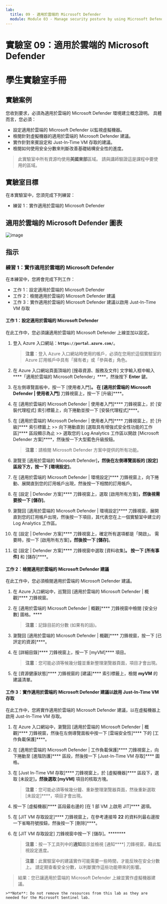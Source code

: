 ```yaml
---
lab:
  title: 09 - 適用於雲端的 Microsoft Defender
  module: Module 03 - Manage security posture by using Microsoft Defender for Cloud
---
```


# 實驗室 09：適用於雲端的 Microsoft Defender
# 學生實驗室手冊

## 實驗案例

您收到要求，必須為適用於雲端的 Microsoft Defender 環境建立概念證明。 具體而言，您必須：

- 設定適用於雲端的 Microsoft Defender 以監視虛擬機器。
- 檢閱針對虛擬機器的適用於雲端的 Microsoft Defender 建議。
- 實作針對來賓設定和 Just-In-Time VM 存取的建議。 
- 檢閱如何使用安全分數來判斷改善基礎結構安全性的進度。

> 此實驗室中所有資源均使用**美國東部**區域。 請與講師驗證這是課程中要使用的區域。 

## 實驗室目標

在本實驗室中，您須完成下列練習：

- 練習 1：實作適用於雲端的 Microsoft Defender

## 適用於雲端的 Microsoft Defender 圖表

![image](https://github.com/MicrosoftLearning/AZ500-AzureSecurityTechnologies/assets/91347931/c31055cc-de95-41f6-adef-f09d756a68eb)

## 指示

### 練習 1：實作適用於雲端的 Microsoft Defender

在本練習中，您將會完成下列工作：

- 工作 1：設定適用於雲端的 Microsoft Defender
- 工作 2：檢閱適用於雲端的 Microsoft Defender 建議
- 工作 3：實作適用於雲端的 Microsoft Defender 建議以啟用 Just-In-Time VM 存取

#### 工作 1：設定適用於雲端的 Microsoft Defender

在此工作中，您必須讓適用於雲端的 Microsoft Defender 上線並加以設定。

1. 登入 Azure 入口網站：**`https://portal.azure.com/`**。

    >**注意**：登入 Azure 入口網站時使用的帳戶，必須在您用於這個實驗室的 Azure 訂用帳戶中具有「擁有者」或「參與者」角色。

2. 在 Azure 入口網站頁面頂端的 [搜尋資源、服務及文件] 文字輸入框中輸入****「適用於雲端的 Microsoft Defender」****，然後按下 **Enter** 鍵。

3. 在左側導覽面板中，按一下 [使用者入門]****。 在 [適用於雲端的 Microsoft Defender \| 使用者入門]**** 刀鋒視窗上，按一下 [升級]****。
     
4. 在 [適用於雲端的 Microsoft Defender \| 使用者入門]**** 刀鋒視窗上，於 [安裝代理程式] 索引標籤上，向下捲動並按一下 [安裝代理程式]****。 

5. 在 [適用於雲端的 Microsoft Defender \| 使用者入門]**** 刀鋒視窗上，於 [升級]**** 索引標籤上 >> 向下捲動直到 [選取具有增強式安全性功能的工作區]**** 區段顯示為止 >> 選取您的 Log Analytics 工作區以開啟 [Microsoft Defender 方案]****，然後按一下大型藍色升級按鈕。  

    >**注意**：請檢閱 Microsoft Defender 方案中提供的所有功能。 

6. 瀏覽至 [適用於雲端的 Microsoft Defender]****，然後在左側導覽面板的 [設定] 區段下方，按一下 [環境設定]****。

7. 在 [適用於雲端的 Microsoft Defender \| 環境設定]**** 刀鋒視窗上，向下捲動、展開直到您的訂用帳戶出現，然後按一下相關的訂用帳戶。 

8. 在 [設定 \| Defender 方案]**** 刀鋒視窗上，選取 [啟用所有方案]****，然後視需要按一下 [儲存]****。

9. 瀏覽回 [適用於雲端的 Microsoft Defender \| 環境設定]**** 刀鋒視窗，展開直到您的訂用帳戶出現，然後按一下項目，其代表您在上一個實驗室中建立的 Log Analytics 工作區。

10. 在 [設定 \| Defender 方案]**** 刀鋒視窗上，確定所有選項都是「開啟」。 需要時，按一下 [啟用所有方案]****，然後按一下 [儲存]****。

11. 從 [設定 \| Defender 方案]**** 刀鋒視窗中選取 [資料收集]****。 按一下 [所有事件]**** 和 [儲存]****。

#### 工作 2：檢閱適用於雲端的 Microsoft Defender 建議

在此工作中，您必須檢閱適用於雲端的 Microsoft Defender 建議。 

1. 在 Azure 入口網站中，巡覽回 [適用於雲端的 Microsoft Defender \| 概觀]**** 刀鋒視窗。 

2. 在 [適用於雲端的 Microsoft Defender \| 概觀]**** 刀鋒視窗中檢閱 [安全分數] 圖格。****

    >**注意**：記錄目前的分數 (如果有的話)。

3. 瀏覽回 [適用於雲端的 Microsoft Defender \| 概觀]**** 刀鋒視窗，按一下 [已評定的資源]****。

4. 在 [詳細目錄]**** 刀鋒視窗上，按一下 [myVM]**** 項目。

    >**注意**：您可能必須等候幾分鐘並重新整理瀏覽器頁面，項目才會出現。
    
5. 在 [資源健康狀態]**** 刀鋒視窗的 [建議]**** 索引標籤上，檢閱 **myVM** 的建議清單。

#### 工作 3：實作適用於雲端的 Microsoft Defender 建議以啟用 Just-In-Time VM 存取

在此工作中，您將實作適用於雲端的 Microsoft Defender 建議，以在虛擬機器上啟用 Just-In-Time VM 存取。 

1. 在 Azure 入口網站中，瀏覽回 [適用於雲端的 Microsoft Defender \| 概觀]**** 刀鋒視窗，然後在左側導覽面板中按一下 [雲端安全性]**** 下的 [工作負載保護]****。

2. 在 [適用於雲端的 Microsoft Defender \| 工作負載保護]**** 刀鋒視窗上，向下捲動至 [進階防護]**** 區段，然後按一下 [Just-In-Time VM 存取]**** 圖格。

3. 在 [Just In-Time VM 存取]**** 刀鋒視窗上，於 [虛擬機器]**** 區段下，選取 [未設定]****，然後選取 [myVM]**** 項目的核取方塊。

    >**注意**：您可能必須等候幾分鐘、重新整理瀏覽器頁面，然後重新選取 [未設定]****，項目才會出現。

4. 按一下 [虛擬機器]**** 區段最右邊的 [在 1 部 VM 上啟用 JIT]**** 選項。

5. 在 [JIT VM 存取設定]**** 刀鋒視窗上，在參考連接埠 **22** 的資料列最右邊按一下省略符號按鈕，然後按一下 [刪除]****。

6. 在 [JIT VM 存取設定] 刀鋒視窗中按一下 [儲存]。********

    >**注意**：按一下工具列中的**通知**圖示並檢視 [通知****] 刀鋒視窗，藉此監視設定進度。 

    >**注意**：此實驗室中的建議實作可能需要一些時間，才能反映在安全分數上。 請定期查看安全分數，以判斷實作這些功能帶來的影響。 

> 結果：您已讓適用於雲端的 Microsoft Defender 上線並實作虛擬機器建議。 

    >**Note**: Do not remove the resources from this lab as they are needed for the Microsoft Sentinel lab.
